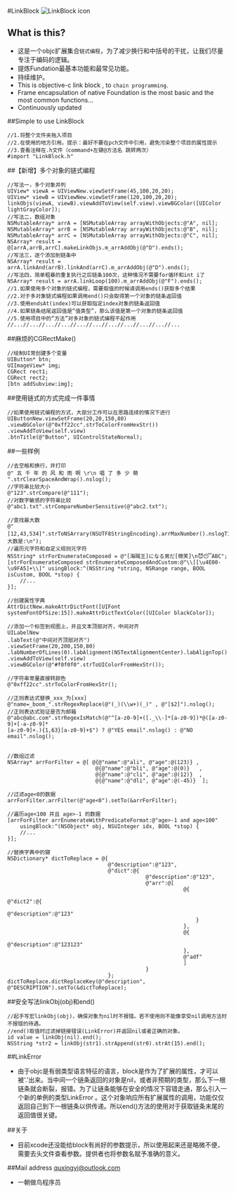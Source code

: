 #LinkBlock
![LinkBlock icon](http://ico.ooopic.com/ajax/iconpng/?id=98399.png)

## What is this?
* 这是一个objc扩展集合`链式编程`，为了减少换行和中括号的干扰，让我们尽量专注于编码的逻辑。
* 提炼Fundation最基本功能和最常见功能。
* 持续维护。
* This is objective-c link block , to `chain programming`.
* Frame encapsulation of native Foundation is the most basic and the most common functions...
* Continuously updated

##Simple to use LinkBlock
```objc
//1.将整个文件夹拖入项目
//2.在使用的地方引用。提示：最好不要在pch文件中引用，避免污染整个项目的属性提示
//3.查看注释在.h文件（command+左键@方法名 跳转两次）
#import "LinkBlock.h"
```
##【新增】多个对象的链式编程
```objc
//写法一，多个对象并列
UIView* viewA = UIViewNew.viewSetFrame(45,100,20,20);
UIView* viewB = UIViewNew.viewSetFrame(120,100,20,20);
linkObjs(viewA, viewB).viewAddToView(self.view).viewBGColor([UIColor lightGrayColor]);
//写法二，数组对象
NSMutableArray* arrA = [NSMutableArray arrayWithObjects:@"A", nil];
NSMutableArray* arrB = [NSMutableArray arrayWithObjects:@"B", nil];
NSMutableArray* arrC = [NSMutableArray arrayWithObjects:@"C", nil];
NSArray* result = @[arrA,arrB,arrC].makeLinkObjs.m_arrAddObj(@"D").ends();
//写法三，逐个添加到链条中
NSArray* result = arrA.linkAnd(arrB).linkAnd(arrC).m_arrAddObj(@"D").ends();
//写法四，简单粗暴的重复执行之后链条100次，这种情况不需要for循环和int i了
NSArray* result = arrA.linkLoop(100).m_arrAddObj(@"F").ends();
//1.如果使用多个对象的链式编程，需要取值的时候请调用ends()获取多个结果
//2.对于多对象链式编程如果调用end()只会取得第一个对象的链条返回值
//3.使用endsAt(index)可以获取指定index对象的链条返回值
//4.如果链条结尾返回值是“值类型”，那么该值是第一个对象的链条返回值
//5.使用项目中的“方法”对多对象的链式编程不起作用
//...//...//...//...//...//...//...//...//...//...//...
```

##麻烦的CGRectMake()
```objc
//绘制UI常创建多个变量
UIButton* btn;
UIImageView* img;
CGRect rect1;
CGRect rect2;
[btn addSubview:img];
```
##使用链式的方式完成一件事情
```objc
//如果使用链式编程的方式，大部分工作可以在思路连续的情况下进行
UIButtonNew.viewSetFrame(20,20,150,80)
.viewBGColor(@"0xff22cc".strToColorFromHexStr())
.viewAddToView(self.view)
.btnTitle(@"Button", UIControlStateNormal);
```
##一些样例
```objc
//去空格和换行，并打印
@" 五 千 年 的 风 和 雨 啊 \r\n 唱 了 多 少 萌 ".strClearSpaceAndWrap().nslog();
//字符串比较大小
@"123".strCompare(@"111");
//对数字敏感的字符串比较
@"abc1.txt".strCompareNumberSensitive(@"abc2.txt");

//查找最大数
@"[12,43,534]".strToNSArrary(NSUTF8StringEncoding).arrMaxNumber().nslogTitle(@"最大数是:\n");
//遍历元字符和自定义规则元字符
NSString* strForEnumerateComposed = @"[海贼王]になる男だ[微笑]\n😈😴ABC";
[strForEnumerateComposed strEnumerateComposedAndCustom:@"\\[[\u4E00-\u9FA5]+\\]" usingBlock:^(NSString *string, NSRange range, BOOL isCustom, BOOL *stop) {
    //...
}];

//创建属性字典
AttrDictNew.makeAttrDictFont([UIFont systemFontOfSize:15]).makeAttrDictTextColor([UIColor blackColor]);

//添加一个标签到视图上，并且文本顶部对齐，中间对齐
UILabelNew
.labText(@"中间对齐顶部对齐")
.viewSetFrame(20,200,150,80)
.labNumberOfLines(0).labAlignment(NSTextAlignmentCenter).labAlignTop()
.viewAddToView(self.view)
.viewBGColor(@"#f0f0f0".strToUIColorFromHexStr());

//字符串常量直接转颜色
@"0xff22cc".strToColorFromHexStr();

//正则表达式替换_xxx_为[xxx]
@"name=_boom_".strRegexReplace(@"(_)(\\w+)(_)" , @"[$2]").nslog();
//正则表达式验证是否为邮箱
@"abc@abc.com".strRegexIsMatch(@"^[a-z0-9]+([._\\-]*[a-z0-9])*@([a-z0-9]+[-a-z0-9]*
[a-z0-9]+.){1,63}[a-z0-9]+$") ? @"YES email".nslog() : @"NO email".nslog();


//数组过滤
NSArray* arrForFilter = @[ @{@"name":@"ali", @"age":@(123)} ,
                            @{@"name":@"bli", @"age":@(0)}   ,
                            @{@"name":@"cli", @"age":@(12)}  ,
                            @{@"name":@"dli", @"age":@(-45)}  ];

//过滤age<0的数据
arrForFilter.arrFilter(@"age<0").setTo(&arrForFilter);

//遍历age<100 并且 age>-1 的数据
[arrForFilter arrEnumerateWithPredicateFormat:@"age>-1 and age<100"
    usingBlock:^(NSObject* obj, NSUInteger idx, BOOL *stop) {
    //...
}];

//替换字典中的键
NSDictionary* dictToReplace = @{
                                @"description":@"123",
                                @"dict":@{
                                            @"description":@"123",
                                            @"arr":@[
                                                        @{
                                                            @"dict2":@{
                                                                        @"description":@"123"
                                                            }
                                                        },
                                                        @{
                                                            @"description":@"123123"
                                                        },
                                                        @"adf"
                                                        ]
                                            }
                                };
dictToReplace.dictReplaceKey(@"description", @"DESCRIPTION").setTo(&dictToReplace);
```

##安全写法linkObj(obj)和end()
```objc
//起手写宏linkObj(obj)，确保对象为nil时不报错。若不使用则不能像享受nil调用方法时不报错的待遇。
//end()取值时过滤掉链接错误(LinkError)并返回nil或者正确的对象。
id value = linkObj(nil).end();
NSString *str2 = linkObj(str1).strAppend(str0).strAt(15).end();
```

##LinkError
* 由于objc是有弱类型语言特征的语言，block是作为了扩展的属性，才可以被'.'出来。当中间一个链条返回的对象是nil，或者非预期的类型，那么下一根链条就会断裂，报错。为了让链条能够在安全的情况下容错走通，那么引入一个新的单例的类型LinkError
。这个对象响应所有扩展属性的调用，功能仅仅返回自己到下一根链条以供传递。所以end()方法的使用对于获取链条末尾的返回值很关键。

##关于
* 目前xcode还没能给block有尚好的参数提示，所以使用起来还是略微不便，需要去头文件查看参数。提供者也将参数名赋予准确的意义。

##Mail address quxingyi@outlook.com
* 一朝做鸟程序员
